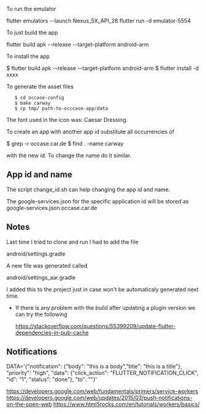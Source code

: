To run the emulator

   flutter emulators --launch Nexus_5X_API_28
   flutter run -d emulator-5554

To just build the app

   flutter build apk --release --target-platform android-arm

To install the app

   $ flutter build apk --release --target-platform android-arm
   $ flutter install -d xxxx

To generate the asset files

```
   $ cd occase-config
   $ make carway
   $ cp tmp/ path-to-occcase-app/data
```

The font used in the icon was: Caesar Dressing.

To create an app with another app id substitute all occurrencies
of 

   $ grep -r occase.car.de
   $ find . -name carway

with the new id. To change the name do it similar.

App id and name
----------------------------------------------------------

The script change_id.sh can help changing the app id and name.

The google-services.json for the specific application id will be stored as
google-services.json.occase.car.de

Notes
----------------------------------------------------------

Last time I tried to clone and run I had to add the file

   android/settings.gradle

A new file was generated called

   android/settings_aar.gradle

I added this to the project just in case won't be automaticaly generated
next time.

- If there is any problem with the build after updating a plugin version we
  can try the following

  https://stackoverflow.com/questions/55399209/update-flutter-dependencies-in-pub-cache

Notifications
-------------------------------------------------------------

DATA='{"notification": {"body": "this is a body","title": "this is a title"}, "priority": "high", "data": {"click_action": "FLUTTER_NOTIFICATION_CLICK", "id": "1", "status": "done"}, "to": "<FCM TOKEN>"}' 

https://developers.google.com/web/fundamentals/primers/service-workers
https://developers.google.com/web/updates/2015/03/push-notifications-on-the-open-web
https://www.html5rocks.com/en/tutorials/workers/basics/
